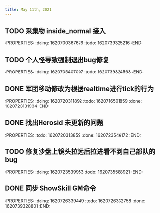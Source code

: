 ```yaml
---
title: May 11th, 2021
---
```


## TODO 采集物 inside_normal 接入
:PROPERTIES:
:doing: 1620700367676
:todo: 1620739325216
:END:
## TODO 个人怪导致强制退出bug修复
:PROPERTIES:
:doing: 1620705407007
:todo: 1620739324563
:END:
## DONE 军团移动修改为根据realtime进行tick的行为
:PROPERTIES:
:doing: 1620720311892
:todo: 1620716501859
:done: 1620723131934
:END:
## DONE 找出Herosid 未更新的问题
:PROPERTIES:
:todo: 1620720313859
:done: 1620723546172
:END:
## TODO 修复沙盘上镜头拉远后拉进看不到自己部队的bug
:PROPERTIES:
:doing: 1620723539953
:todo: 1620735588921
:END:
## DONE 同步 ShowSkill GM命令
:PROPERTIES:
:doing: 1620726339449
:todo: 1620726332758
:done: 1620739328801
:END:
